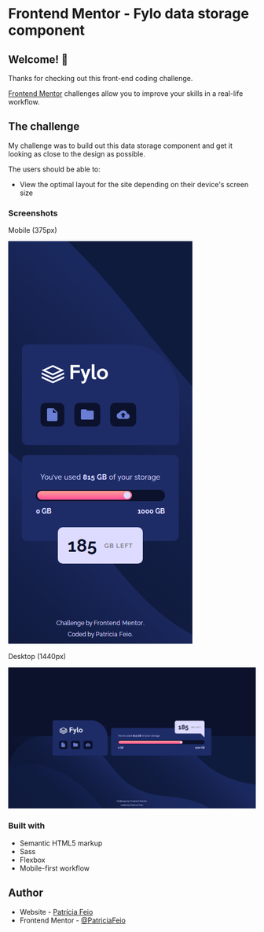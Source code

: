 # Frontend Mentor - Fylo data storage component

## Welcome! 👋

Thanks for checking out this front-end coding challenge.

[Frontend Mentor](https://www.frontendmentor.io) challenges allow you to improve your skills in a real-life workflow.

## The challenge

My challenge was to build out this data storage component and get it looking as close to the design as possible.

The users should be able to:

- View the optimal layout for the site depending on their device's screen size

### Screenshots

Mobile (375px)

![](./project-guides/design/mobile-375-screenshot.png)

Desktop (1440px)

![](./project-guides/design/desktop-1440-screenshot.png)

### Built with

- Semantic HTML5 markup
- Sass
- Flexbox
- Mobile-first workflow

## Author

- Website - [Patrícia Feio](https://patriciafeio.github.io/)
- Frontend Mentor - [@PatriciaFeio](https://www.frontendmentor.io/profile/PatriciaFeio)

